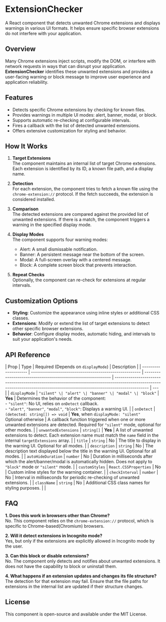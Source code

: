 # ExtensionChecker

A React component that detects unwanted Chrome extensions and displays warnings in various UI formats. It helps ensure specific browser extensions do not interfere with your application.

## Overview

Many Chrome extensions inject scripts, modify the DOM, or interfere with network requests in ways that can disrupt your application. **ExtensionChecker** identifies these unwanted extensions and provides a user-facing warning or block message to improve user experience and application reliability.

## Features

- Detects specific Chrome extensions by checking for known files.
- Provides warnings in multiple UI modes: alert, banner, modal, or block.
- Supports automatic re-checking at configurable intervals.
- Fires a callback with the list of detected unwanted extensions.
- Offers extensive customization for styling and behavior.

## How It Works

1. **Target Extensions**  
   The component maintains an internal list of target Chrome extensions. Each extension is identified by its ID, a known file path, and a display name.

2. **Detection**  
   For each extension, the component tries to fetch a known file using the `chrome-extension://` protocol. If the fetch succeeds, the extension is considered installed.

3. **Comparison**  
   The detected extensions are compared against the provided list of unwanted extensions. If there is a match, the component triggers a warning in the specified display mode.

4. **Display Modes**  
   The component supports four warning modes:

   - Alert: A small dismissable notification.
   - Banner: A persistent message near the bottom of the screen.
   - Modal: A full-screen overlay with a centered message.
   - Block: A complete screen block that prevents interaction.

5. **Repeat Checks**  
   Optionally, the component can re-check for extensions at regular intervals.

## Customization Options

- **Styling**: Customize the appearance using inline styles or additional CSS classes.
- **Extensions**: Modify or extend the list of target extensions to detect other specific browser extensions.
- **Behavior**: Configure display modes, automatic hiding, and intervals to suit your application's needs.

## API Reference

| Prop                 | Type                                                    | Required (Depends on `displayMode`)                           | Description                                                                                                                                                                   |
| -------------------- | ------------------------------------------------------- | ------------------------------------------------------------- | ----------------------------------------------------------------------------------------------------------------------------------------------------------------------------- | --- |
| `displayMode`        | `"silent" \| "alert" \| "banner" \| "modal" \| "block"` | **Yes**                                                       | Determines the behavior of the component: <br> - `"silent"`: No UI, relies on `onDetect` callback. <br> - `"alert"`, `"banner"`, `"modal"`, `"block"`: Displays a warning UI. |
| `onDetect`           | `(detected: string[]) => void`                          | **Yes**, when `displayMode: "silent"` <br> Optional otherwise | A callback function triggered when one or more unwanted extensions are detected. Required for `"silent"` mode, optional for other modes.                                      |
| `unwantedExtensions` | `string[]`                                              | **Yes**                                                       | A list of unwanted extensions to detect. Each extension name must match the `name` field in the internal `targetExtensions` array.                                            |
| `title`              | `string`                                                | No                                                            | The title to display in the warning UI. Optional for all modes.                                                                                                               |
| `description`        | `string`                                                | No                                                            | The description text displayed below the title in the warning UI. Optional for all modes.                                                                                     |
| `autoHideDuration`   | `number`                                                | No                                                            | Duration in milliseconds after which the alert/banner/modal is automatically hidden. Does not apply to `"block"` mode or `"silent"` mode.                                     |
| `customStyles`       | `React.CSSProperties`                                   | No                                                            | Custom inline styles for the warning container.                                                                                                                               |
| `checkInterval`      | `number`                                                | No                                                            | Interval in milliseconds for periodic re-checking of unwanted extensions.                                                                                                     |
| `className`          | `string`                                                | No                                                            | Additional CSS class names for styling purposes.                                                                                                                              |     |

## FAQ

**1. Does this work in browsers other than Chrome?**  
No. This component relies on the `chrome-extension://` protocol, which is specific to Chrome-based(Chromium) browsers.

**2. Will it detect extensions in Incognito mode?**  
Yes, but only if the extensions are explicitly allowed in Incognito mode by the user.

**3. Can this block or disable extensions?**  
No. The component only detects and notifies about unwanted extensions. It does not have the capability to block or uninstall them.

**4. What happens if an extension updates and changes its file structure?**  
The detection for that extension may fail. Ensure that the file paths for extensions in the internal list are updated if their structure changes.

## License

This component is open-source and available under the MIT License.
